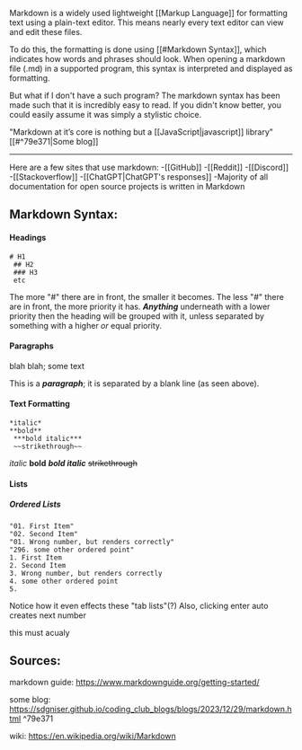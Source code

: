 
Markdown is a widely used lightweight [[Markup Language]] for formatting text using a plain-text editor. This means nearly every text editor can view and edit these files.

To do this, the formatting is done using [[#Markdown Syntax]], which indicates how words and phrases should look. When opening a markdown file (.md) in a supported program, this syntax is interpreted and displayed as formatting. 

But what if I don't have a such program?
The markdown syntax has been made such that it is incredibly easy to read. If you didn't know better, you could easily assume it was simply a stylistic choice.

"Markdown at it’s core is nothing but a [[JavaScript|javascript]] library" [[#^79e371|Some blog]]

__________________________________________________________________________

Here are a few sites that use markdown:
	-[[GitHub]]
	 -[[Reddit]]
	 -[[Discord]]
	 -[[Stackoverflow]]
	 -[[ChatGPT|ChatGPT's responses]]
	 -Majority of all documentation for open source projects is written in Markdown

## Markdown Syntax:

#### Headings
	# H1
	 ## H2
	 ### H3
	 etc
The more "#" there are in front, the smaller it becomes.
The less "#" there are in front, the more priority it has. ***Anything*** underneath with a lower priority then the heading will be grouped with it, unless separated by something with a higher *or* equal priority.
#### Paragraphs
blah blah; some text

This is a ***paragraph***; it is separated by a blank line (as seen above).
#### Text Formatting
	*italic*
	**bold**
	 ***bold italic***
	 ~~strikethrough~~
*italic*
**bold**
***bold italic***
~~strikethrough~~
#### Lists

##### Ordered Lists
	"01. First Item"
	"02. Second Item"
	"01. Wrong number, but renders correctly"
	"296. some other ordered point"
	1. First Item
	2. Second Item
	3. Wrong number, but renders correctly
	4. some other ordered point
	5. 
Notice how it even effects these "tab lists"(?)
Also, clicking enter auto creates next number

this must acualy 
## Sources:

markdown guide:
https://www.markdownguide.org/getting-started/

some blog:
https://sdgniser.github.io/coding_club_blogs/blogs/2023/12/29/markdown.html ^79e371

wiki:
https://en.wikipedia.org/wiki/Markdown
